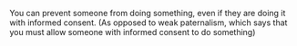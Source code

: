 You can prevent someone from doing something, even if they are doing it with informed consent. (As opposed to weak paternalism, which says that you must allow someone with informed consent to do something)
